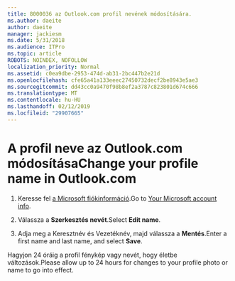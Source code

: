 ```yaml
---
title: 8000036 az Outlook.com profil nevének módosítására.
ms.author: daeite
author: daeite
manager: jackiesm
ms.date: 5/31/2018
ms.audience: ITPro
ms.topic: article
ROBOTS: NOINDEX, NOFOLLOW
localization_priority: Normal
ms.assetid: c0ea9dbe-2953-474d-ab31-2bc447b2e21d
ms.openlocfilehash: cfe65a41a133eeec27450732decf2be8943e5ae3
ms.sourcegitcommit: dd43cc0a9470f98b8ef2a3787c823801d674c666
ms.translationtype: MT
ms.contentlocale: hu-HU
ms.lasthandoff: 02/12/2019
ms.locfileid: "29907665"
---
```

# <a name="change-your-profile-name-in-outlookcom"></a><span data-ttu-id="68060-102">A profil neve az Outlook.com módosítása</span><span class="sxs-lookup"><span data-stu-id="68060-102">Change your profile name in Outlook.com</span></span>

1. <span data-ttu-id="68060-103">Keresse fel [a Microsoft fiókinformáció](https://go.microsoft.com/fwlink/p/?linkid=860841).</span><span class="sxs-lookup"><span data-stu-id="68060-103">Go to [Your Microsoft account info](https://go.microsoft.com/fwlink/p/?linkid=860841).</span></span>
    
2. <span data-ttu-id="68060-104">Válassza a **Szerkesztés nevét**.</span><span class="sxs-lookup"><span data-stu-id="68060-104">Select **Edit name**.</span></span> 
    
3. <span data-ttu-id="68060-105">Adja meg a Keresztnév és Vezetéknév, majd válassza a **Mentés**.</span><span class="sxs-lookup"><span data-stu-id="68060-105">Enter a first name and last name, and select **Save**.</span></span> 
    
<span data-ttu-id="68060-106">Hagyjon 24 óráig a profil fénykép vagy nevét, hogy életbe változások.</span><span class="sxs-lookup"><span data-stu-id="68060-106">Please allow up to 24 hours for changes to your profile photo or name to go into effect.</span></span>
  

